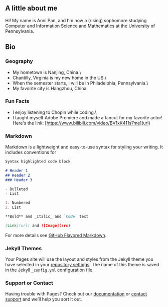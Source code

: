 ## A little about me

Hi! My name is Anni Pan, and I'm now a (rising) sophomore studying Computer and Information Science and Mathematics at the University of Pennsylvania.

## Bio

### Geography
- My hometown is Nanjing, China.\
- Chantilly, Virginia is my new home in the US.\
- When the semester starts, I will be in Philadelphia, Pennsylvania.\
- My favorite city is Hangzhou, China.

### Fun Facts
- I enjoy listening to Chopin while coding.\
- I taught myself Adobe Premiere and made a fancut for my favorite actor! Here's the link: [https://www.bilibili.com/video/BV1xK411s7me](url)

### Markdown

Markdown is a lightweight and easy-to-use syntax for styling your writing. It includes conventions for

```markdown
Syntax highlighted code block

# Header 1
## Header 2
### Header 3

- Bulleted
- List

1. Numbered
2. List

**Bold** and _Italic_ and `Code` text

[Link](url) and ![Image](src)
```

For more details see [GitHub Flavored Markdown](https://guides.github.com/features/mastering-markdown/).

### Jekyll Themes

Your Pages site will use the layout and styles from the Jekyll theme you have selected in your [repository settings](https://github.com/annypan/annipan.github.io/settings). The name of this theme is saved in the Jekyll `_config.yml` configuration file.

### Support or Contact

Having trouble with Pages? Check out our [documentation](https://help.github.com/categories/github-pages-basics/) or [contact support](https://github.com/contact) and we’ll help you sort it out.
